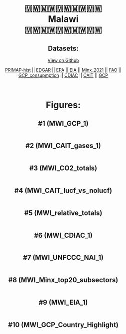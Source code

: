 
<center>
<h1 align="center">
🇲🇼🇲🇼🇲🇼🇲🇼🇲🇼
<br>
Malawi
<br>
🇲🇼🇲🇼🇲🇼🇲🇼🇲🇼
</h1>
<h2>Datasets:</h2>
<p><a href="https://github.com/dquintani/GreenhouseData/tree/master/country_data/MWI_Malawi/data">View on Github</a>
<br></p><p><a href="data/MWI_PRIMAP-hist.csv">PRIMAP-hist</a> || <a href="data/MWI_EDGAR.csv">EDGAR</a> || <a href="data/MWI_EPA.csv">EPA</a> || <a href="data/MWI_EIA.csv">EIA</a> || <a href="data/MWI_Minx_2021.csv">Minx_2021</a> || <a href="data/MWI_FAO.csv">FAO</a> || <a href="data/MWI_GCP_consupmption.csv">GCP_consupmption</a> || <a href="data/MWI_CDIAC.csv">CDIAC</a> || <a href="data/MWI_CAIT.csv">CAIT</a> || <a href="data/MWI_GCP.csv">GCP</a></p><p><br></p>
<h1>Figures:</h1><h2>#1 (MWI_GCP_1)</h2>
<p><img alt="" src="figures/MWI_GCP_1.png" /></p><h2>#2 (MWI_CAIT_gases_1)</h2>
<p><img alt="" src="figures/MWI_CAIT_gases_1.png" /></p><h2>#3 (MWI_CO2_totals)</h2>
<p><img alt="" src="figures/MWI_CO2_totals.png" /></p><h2>#4 (MWI_CAIT_lucf_vs_nolucf)</h2>
<p><img alt="" src="figures/MWI_CAIT_lucf_vs_nolucf.png" /></p><h2>#5 (MWI_relative_totals)</h2>
<p><img alt="" src="figures/MWI_relative_totals.png" /></p><h2>#6 (MWI_CDIAC_1)</h2>
<p><img alt="" src="figures/MWI_CDIAC_1.png" /></p><h2>#7 (MWI_UNFCCC_NAI_1)</h2>
<p><img alt="" src="figures/MWI_UNFCCC_NAI_1.png" /></p><h2>#8 (MWI_Minx_top20_subsectors)</h2>
<p><img alt="" src="figures/MWI_Minx_top20_subsectors.png" /></p><h2>#9 (MWI_EIA_1)</h2>
<p><img alt="" src="figures/MWI_EIA_1.png" /></p><h2>#10 (MWI_GCP_Country_Highlight)</h2>
<p><img alt="" src="figures/MWI_GCP_Country_Highlight.png" /></p>